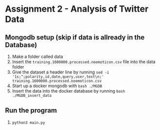 # Assignment 2 - Analysis of Twitter Data
## Mongodb setup (skip if data is allready in the Database)
1. Make a folder called data
1. Insert the `training.1600000.processed.noemoticon.csv` file into the data folder
1. Give the dataset a header line by running `sed -i '1s;^;polarity,id,date,query,user,text\n;' training.1600000.processed.noemoticon.csv`
1. Start up a docker mongodb with `bash ./MGDB`
1. Insert the data into the docker database by running `bash ./MGDB_insert_data`

## Run the program
1. `python3 main.py`